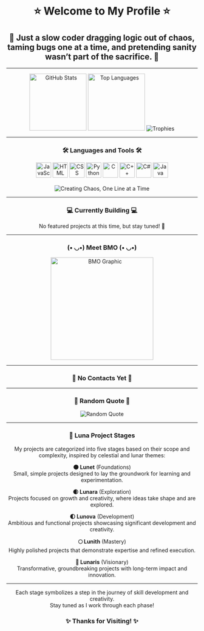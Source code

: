 <h1 align="center">⭐️ Welcome to My Profile ⭐️</h1>
<h2 align="center">🚀 Just a slow coder dragging logic out of chaos, taming bugs one at a time, and pretending sanity wasn’t part of the sacrifice. 🚀</h2>

---

<div align="center">
  <img src="https://github-readme-stats.vercel.app/api?username=xYulania&show_icons=false&card_width=390&theme=radical" height="150" alt="GitHub Stats" />
  <img src="https://github-readme-stats.vercel.app/api/top-langs/?username=xYulania&layout=compact&card_width=365&langs_count=6&theme=radical" height="150" alt="Top Languages" />
  <img src="https://github-profile-trophy.vercel.app/?username=xYulania&layout=compact&theme=radical&row=1&column=7" alt="Trophies" />
</div>

---

<h3 align="center">🛠 Languages and Tools 🛠</h3>
<div align="center">
  <img src="https://cdn.jsdelivr.net/gh/devicons/devicon/icons/javascript/javascript-original.svg" height="40" alt="JavaScript" />
  <img src="https://cdn.jsdelivr.net/gh/devicons/devicon/icons/html5/html5-original.svg" height="40" alt="HTML" />
  <img src="https://cdn.jsdelivr.net/gh/devicons/devicon/icons/css3/css3-original.svg" height="40" alt="CSS" />
  <img src="https://cdn.jsdelivr.net/gh/devicons/devicon/icons/python/python-original.svg" height="40" alt="Python" />
  <img src="https://cdn.jsdelivr.net/gh/devicons/devicon/icons/c/c-original.svg" height="40" alt="C" />
  <img src="https://cdn.jsdelivr.net/gh/devicons/devicon/icons/cplusplus/cplusplus-original.svg" height="40" alt="C++" />
  <img src="https://cdn.jsdelivr.net/gh/devicons/devicon/icons/csharp/csharp-original.svg" height="40" alt="C#" />
  <img src="https://cdn.jsdelivr.net/gh/devicons/devicon/icons/java/java-original.svg" height="40" alt="Java" />
</div>
<br>
<div align="center">
  <img src="https://img.shields.io/badge/Creating%20Chaos-One%20Line%20at%20a%20Time-FF007F?style=for-the-badge" alt="Creating Chaos, One Line at a Time" />
</div>

---

<h3 align="center">💻 Currently Building 💻</h3>
<div align="center">
  <p>No featured projects at this time, but stay tuned! 🚧</p>
</div>

---

<div align="center">
<h3 align="center">(• ◡•) Meet BMO (• ◡•)</h3>
  <img height="270" src="https://i.pinimg.com/736x/82/1e/d0/821ed0d756d2cfa73198c6a72f2a8f91.jpg" alt="BMO Graphic" />
</div>

---

<h3 align="center">🔗 No Contacts Yet 🔗</h3>
<div align="center">

</div>

---

<h3 align="center">📜 Random Quote 📜</h3>
<div align="center">
  <img src="https://quotes-github-readme.vercel.app/api?type=horizontal&theme=radical" alt="Random Quote" />
</div>

---
<h3 align="center">🌙 Luna Project Stages</h3>
<div align="center">
  <p>
    My projects are categorized into five stages based on their scope and complexity, inspired by celestial and lunar themes:

   **🌑 Lunet** (Foundations)  
   Small, simple projects designed to lay the groundwork for learning and experimentation.

   **🌒 Lunara** (Exploration)  
   Projects focused on growth and creativity, where ideas take shape and are explored.  

   **🌓 Lunova** (Development)  
   Ambitious and functional projects showcasing significant development and creativity.

   **🌕 Lunith** (Mastery)  
   Highly polished projects that demonstrate expertise and refined execution.

   **🌌 Lunaris** (Visionary)  
   Transformative, groundbreaking projects with long-term impact and innovation.

---

Each stage symbolizes a step in the journey of skill development and creativity.  
Stay tuned as I work through each phase!
  </p>
</div>

<h3 align="center">✨ Thanks for Visiting! ✨</h3>
